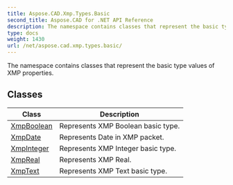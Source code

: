 ```yaml
---
title: Aspose.CAD.Xmp.Types.Basic
second_title: Aspose.CAD for .NET API Reference
description: The namespace contains classes that represent the basic type values of XMP properties
type: docs
weight: 1430
url: /net/aspose.cad.xmp.types.basic/
---
```

The namespace contains classes that represent the basic type values of XMP properties.

## Classes

| Class | Description |
| --- | --- |
| [XmpBoolean](./xmpboolean/) | Represents XMP Boolean basic type. |
| [XmpDate](./xmpdate/) | Represents Date in XMP packet. |
| [XmpInteger](./xmpinteger/) | Represents XMP Integer basic type. |
| [XmpReal](./xmpreal/) | Represents XMP Real. |
| [XmpText](./xmptext/) | Represents XMP Text basic type. |


